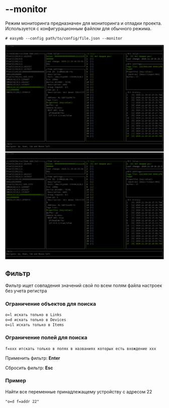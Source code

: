 # **--monitor**

Режим мониторинга предназначен для мониторинга и отладки проекта. Используется с конфигурационным файлом для обычного режима.

```shell
# easymb --config path/to/config/file.json --monitor
```

![monitor](../../monitor_bitmap.png)
![monitor](../../monitor_bitmap.png)

## **Фильтр**

Фильтр ищет совпадения значений свой по всем полям файла настроек без учета регистра

### **Ограничение объектов для поиска**

```text
o=l искать только в Links
o=d искать только в Devices
o=il искать только в Items
```

### **Ограничение полей для поиска**

```text
f=xxx итскать только в полях в названиях которых есть вхождение xxx
```

Применить фильтр: **Enter**

Сбросить фильтр: **Esc**

### **Пример**

Найти все переменные принадлежащему устройству с адресом 22

```text
"o=d f=addr 22"
```
